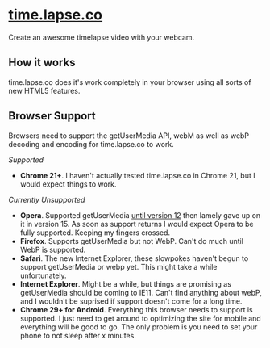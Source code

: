 [time.lapse.co](http://time.lapse.co)
=============

Create an awesome timelapse video with your webcam.

How it works
------------

time.lapse.co does it's work completely in your browser using all sorts of new HTML5 features.

Browser Support
---------------
Browsers need to support the getUserMedia API, webM as well as webP decoding and encoding for time.lapse.co to work.

*Supported*
*   **Chrome 21+**. I haven't actually tested time.lapse.co in Chrome 21, but I would expect things to work.

*Currently Unsupported*
*   **Opera**. Supported getUserMedia [until version 12](http://caniuse.com/stream) then lamely gave up on it in version 15. As soon as support returns I would expect Opera to be fully supported. Keeping my fingers crossed.
*   **Firefox**. Supports getUserMedia but not WebP. Can't do much until WebP is supported.
*   **Safari**. The new Internet Explorer, these slowpokes haven't begun to support getUserMedia or webp yet. This might take a while unfortunately.
*   **Internet Explorer**. Might be a while, but things are promising as getUserMedia should be coming to IE11. Can't find anything about webP, and I wouldn't be suprised if support doesn't come for a long time.
*   **Chrome 29+ for Android**. Everything this browser needs to support is supported. I just need to get around to optimizing the site for mobile and everything will be good to go. The only problem is you need to set your phone to not sleep after x minutes.
